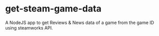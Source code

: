 # get-steam-game-data
A NodeJS app to get Reviews &amp; News data of a game from the game ID using steamworks API.
